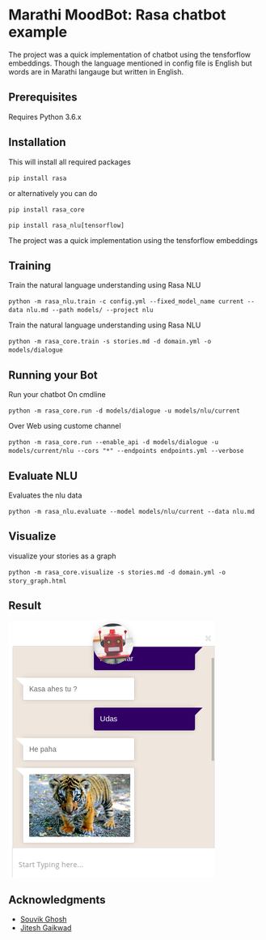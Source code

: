 # Marathi MoodBot: Rasa chatbot example

The project was a quick implementation of chatbot using the tensforflow embeddings. Though the language mentioned in config file is English but words are in Marathi langauge but written in English.

## Prerequisites
Requires Python 3.6.x

## Installation
This will install all required packages 

`pip install rasa`

or alternatively you can do 

`pip install rasa_core`

`pip install rasa_nlu[tensorflow]`

The project was a quick implementation using the tensforflow embeddings

## Training
Train the natural language understanding using Rasa NLU
 
`python -m rasa_nlu.train -c config.yml --fixed_model_name current --data nlu.md --path models/ --project nlu`
 
Train the natural language understanding using Rasa NLU
 
`python -m rasa_core.train -s stories.md -d domain.yml -o models/dialogue`
 
## Running your Bot
Run your chatbot On cmdline
 
`python -m rasa_core.run -d models/dialogue -u models/nlu/current`

Over Web using custome channel

`python -m rasa_core.run --enable_api -d models/dialogue -u models/current/nlu --cors "*" --endpoints endpoints.yml --verbose`

## Evaluate NLU
Evaluates the nlu data

`python -m rasa_nlu.evaluate --model models/nlu/current --data nlu.md`

## Visualize 
visualize your stories as a graph

`python -m rasa_core.visualize -s stories.md -d domain.yml -o story_graph.html`

## Result
![Chatbot Snippet](https://github.com/Ajinkz/Marathi-MoodBot/blob/master/Marathi_moodbot.png)

## Acknowledgments

* [Souvik Ghosh](https://github.com/souvikg10/rasa_bot_example)
* [Jitesh Gaikwad](https://github.com/JiteshGaikwad/RASA-Chatbot-UI)
